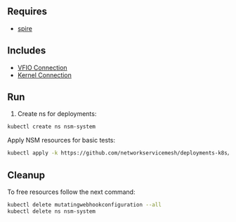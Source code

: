 ## Requires

- [spire](../spire)

## Includes

- [VFIO Connection](../use-cases/Vfio2Noop)
- [Kernel Connection](../use-cases/SriovKernel2Noop)

## Run

1. Create ns for deployments:
```bash
kubectl create ns nsm-system
```

Apply NSM resources for basic tests:
```bash
kubectl apply -k https://github.com/networkservicemesh/deployments-k8s/examples/sriov?ref=cfeca3225ce913ffae6212496259ac3a6fe2202d
```

## Cleanup

To free resources follow the next command:
```bash
kubectl delete mutatingwebhookconfiguration --all
kubectl delete ns nsm-system
```
